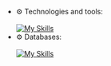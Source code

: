 

- ⚙️ Technologies and tools: <br />  <br />
[![My Skills](https://skillicons.dev/icons?i=php,js,ts,laravel,nodejs,express,nestjs,redis,rabbitmq,docker,git)](https://github.com/azizdevfull)
- ⚙️ Databases: <br />  <br />
[![My Skills](https://skillicons.dev/icons?i=postgres,mongo)](https://github.com/azizdevfull)


